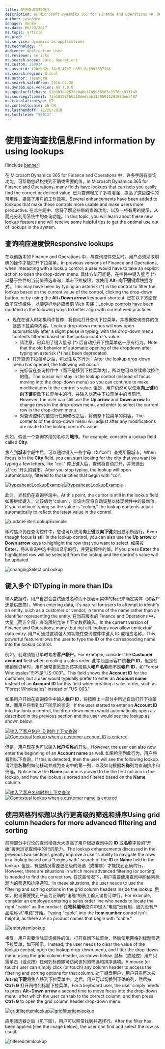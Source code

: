 ```yaml
---
title: 使用查询查找信息
description: 在 Microsoft Dynamics 365 for Finance and Operations 中，许多字段有查询功能，可帮助您轻松找到正确或需要的值。 已为查询增加了多项增强，提高了这些控件的可用性，提高了用户的工作效率。 在此主题中，您将了解这些新的查询功能，以及一些有用的提示，从而充分利用系统中的查询功能。
author: jasongre
manager: AnnBe
ms.date: 06/20/2017
ms.topic: article
ms.prod: ''
ms.service: dynamics-ax-applications
ms.technology: ''
audience: Application User
ms.reviewer: sericks
ms.search.scope: Core, Operations
ms.custom: 269934
ms.assetid: f20cbd2c-14e0-47e7-b351-8e60d3537f96
ms.search.region: Global
ms.author: jasongre
ms.search.validFrom: 2016-02-28
ms.dyn365.ops.version: AX 7.0.0
ms.openlocfilehash: 92b9b3da2570c04be41b5956565c9578cc031149
ms.sourcegitcommit: 73e10192fb6318dee5bb1129591120199de6a487
ms.translationtype: HT
ms.contentlocale: zh-CN
ms.lasthandoff: 12/20/2018
ms.locfileid: "55011"
---
```

# <a name="find-information-by-using-lookups"></a><span data-ttu-id="27ed7-105">使用查询查找信息</span><span class="sxs-lookup"><span data-stu-id="27ed7-105">Find information by using lookups</span></span>

[!include [banner](../includes/banner.md)]

<span data-ttu-id="27ed7-106">在 Microsoft Dynamics 365 for Finance and Operations 中，许多字段有查询功能，可帮助您轻松找到正确或需要的值。</span><span class="sxs-lookup"><span data-stu-id="27ed7-106">In Microsoft Dynamics 365 for Finance and Operations, many fields have lookups that can help you easily find the correct or desired value.</span></span> <span data-ttu-id="27ed7-107">已为查询增加了多项增强，提高了这些控件的可用性，提高了用户的工作效率。</span><span class="sxs-lookup"><span data-stu-id="27ed7-107">Several enhancements have been added to lookups that make these controls more usable and make users more productive.</span></span> <span data-ttu-id="27ed7-108">在此主题中，您将了解这些新的查询功能，以及一些有用的提示，从而充分利用系统中的查询功能。</span><span class="sxs-lookup"><span data-stu-id="27ed7-108">In this topic, you will learn about these new lookup features and will receive some helpful tips to get the optimal use out of lookups in the system.</span></span>  

<a name="responsive-lookups"></a><span data-ttu-id="27ed7-109">查询响应速度快</span><span class="sxs-lookup"><span data-stu-id="27ed7-109">Responsive lookups</span></span>
------------------

<span data-ttu-id="27ed7-110">在以前版本的 Finance and Operations 中，与查询控件交互时，用户必须采取明确的操作才能打开下拉菜单。</span><span class="sxs-lookup"><span data-stu-id="27ed7-110">In previous versions of Finance and Operations, when interacting with a lookup control, a user would have to take an explicit action to open the drop-down menu.</span></span> <span data-ttu-id="27ed7-111">具体方法可能是，在控件中键入星号 (\*) 以基于控件的当前值筛选查询，单击下拉按钮，或使用 **Alt**+**向下键**键盘快捷方式。</span><span class="sxs-lookup"><span data-stu-id="27ed7-111">This may have been by typing an asterisk (\*) in the control to filter the lookup based on the current value of the control, clicking the drop-down button, or by using the **Alt**+**Down arrow** keyboard shortcut.</span></span> <span data-ttu-id="27ed7-112">已在以下方面修改了查询控件，以便更好地适应当前 Web 实践：</span><span class="sxs-lookup"><span data-stu-id="27ed7-112">Lookup controls have been modified in the following ways to better align with current web practices:</span></span>

-   <span data-ttu-id="27ed7-113">现在在键入时如果稍作暂停，将自动打开查询下拉菜单，并根据查询控件的值筛选下拉菜单内容。</span><span class="sxs-lookup"><span data-stu-id="27ed7-113">Lookup drop-down menus will now open automatically after a slight pause in typing, with the drop-down menu contents filtered based on the lookup control's value.</span></span>
    -   <span data-ttu-id="27ed7-114">请注意，已弃用了键入星号 (\*) 后自动打开下拉菜单这一原有行为。</span><span class="sxs-lookup"><span data-stu-id="27ed7-114">Note that the old behavior of automatic opening of the dropdown after typing an asterisk (\*) has been deprecated.</span></span>
-   <span data-ttu-id="27ed7-115">打开查询下拉菜单之后，将发生以下行为：</span><span class="sxs-lookup"><span data-stu-id="27ed7-115">After the lookup drop-down menu has opened, the following will occur:</span></span>
    -   <span data-ttu-id="27ed7-116">光标留在查询控件中（而不是移到下拉菜单内），所以您可以继续修改控件的值。</span><span class="sxs-lookup"><span data-stu-id="27ed7-116">The cursor will stay in the lookup control (instead of focus moving into the drop-down menu) so you can continue to make modifications to the control's value.</span></span> <span data-ttu-id="27ed7-117">但是，用户仍然可以使用**向上键**和**向下键**更改下拉菜单中的行，并输入以选中下拉菜单中的当前行。</span><span class="sxs-lookup"><span data-stu-id="27ed7-117">However, the user can still use the **Up arrow** and **Down arrow** to change rows in the drop-down menu, and enter to select the current row in the drop-down menu.</span></span>
    -   <span data-ttu-id="27ed7-118">对查询控件的值进行任何修改之后，将调整下拉菜单的内容。</span><span class="sxs-lookup"><span data-stu-id="27ed7-118">The contents of the drop-down menu will adjust after any modifications are made to the lookup control's value.</span></span>

<span data-ttu-id="27ed7-119">例如，假设一个查询字段的名称为**城市**。</span><span class="sxs-lookup"><span data-stu-id="27ed7-119">For example, consider a lookup field called **City**.</span></span> 

<span data-ttu-id="27ed7-120">焦点到**城市**字段中后，可以通过键入一些字母（如“col”）查找所需城市。</span><span class="sxs-lookup"><span data-stu-id="27ed7-120">When focus is in the **City** field, you can start looking for the city that you want by typing a few letters, like "col."</span></span>  <span data-ttu-id="27ed7-121">停止键入后，查询将自动打开，并筛选出以“col”开头的城市。</span><span class="sxs-lookup"><span data-stu-id="27ed7-121">After you stop typing, the lookup will open automatically, filtered to those cities that begin with "col".</span></span> 

<span data-ttu-id="27ed7-122">[![typeaheadLookupExample](./media/typeaheadlookupexample.png)](./media/typeaheadlookupexample.png)</span><span class="sxs-lookup"><span data-stu-id="27ed7-122">[![typeaheadLookupExample](./media/typeaheadlookupexample.png)](./media/typeaheadlookupexample.png)</span></span> 

<span data-ttu-id="27ed7-123">此时，光标仍在查询字段中。</span><span class="sxs-lookup"><span data-stu-id="27ed7-123">At this point, the cursor is still in the lookup field.</span></span> <span data-ttu-id="27ed7-124">如果继续键入，让该值为“colum”，查询内容将自动调整以体现控件中的最新值。</span><span class="sxs-lookup"><span data-stu-id="27ed7-124">If you continue typing so the value is "colum," the lookup contents adjust automatically to reflect the latest value in the control.</span></span> 

![updateFilterLookupExample](./media/updatefilterlookupexample.png) 

<span data-ttu-id="27ed7-126">即时焦点仍在查询控件中，您也可以使用**向上键**或**向下键**突出显示所选行。</span><span class="sxs-lookup"><span data-stu-id="27ed7-126">Even though focus is still in the lookup control, you can also use the **Up arrow** or **Down arrow** keys to highlight the row that you want to select.</span></span> <span data-ttu-id="27ed7-127">如果按 **Enter**，将从查询中选中突出显示的行，并更新控件的值。</span><span class="sxs-lookup"><span data-stu-id="27ed7-127">If you press **Enter** the highlighted row will be selected from the lookup and the control's value will be updated.</span></span> 

![changingSelectionLookup](./media/changingselectionlookup.png)

## <a name="typing-in-more-than-ids"></a><span data-ttu-id="27ed7-129">键入多个 ID</span><span class="sxs-lookup"><span data-stu-id="27ed7-129">Typing in more than IDs</span></span>
<span data-ttu-id="27ed7-130">输入数据时，用户自然会尝试通过名称而不是表示实体的标识来确定实体（如客户还是供应商）。</span><span class="sxs-lookup"><span data-stu-id="27ed7-130">When entering data, it's natural for users to attempt to identify an entity, such as a customer or vendor, in terms of the name rather than an identifier representing the entity.</span></span> <span data-ttu-id="27ed7-131">在当前版本的 Finance and Operations 中，大量（而非全部）查询限制允许上下文数据输入。</span><span class="sxs-lookup"><span data-stu-id="27ed7-131">In the current version of Finance and Operations, many (but not all) lookups now allow contextual data entry.</span></span> <span data-ttu-id="27ed7-132">用户可通过这项强大的功能在查询控件中键入 ID 或相应名称。</span><span class="sxs-lookup"><span data-stu-id="27ed7-132">This powerful feature allows the user to type the ID or the corresponding name into the lookup control.</span></span> 

<span data-ttu-id="27ed7-133">例如，创建销售订单时考虑**客户帐户**。</span><span class="sxs-lookup"><span data-stu-id="27ed7-133">For example, consider the **Customer account** field when creating a sales order.</span></span> <span data-ttu-id="27ed7-134">此字段显示客户的**帐户 ID**，但是创建销售订单时，用户通常更愿意为该字段输入**帐户名称**而不是**帐户 ID**，如“Forest Wholesales”而不是“US-003”。</span><span class="sxs-lookup"><span data-stu-id="27ed7-134">This field shows the **Account ID** for the customer, but a user would typically prefer to enter an **Account name** instead of an **Account ID** for this field when creating a sales order, such as "Forest Wholesales" instead of "US-003."</span></span>

<span data-ttu-id="27ed7-135">如果用户开始在查询控件中输入**帐户 ID**，将按照上一部分中所述自动打开下拉菜单，而用户将看到如下所示的查询。</span><span class="sxs-lookup"><span data-stu-id="27ed7-135">If the user started to enter an **Account ID** into the lookup control, the drop-down menu would automatically open as described in the previous section and the user would see the lookup as shown below.</span></span>

<span data-ttu-id="27ed7-136">[![输入了客户帐户 ID 时的上下文查询](./media/howtocontextuallookups-1.png)](./media/howtocontextuallookups-1.png)</span><span class="sxs-lookup"><span data-stu-id="27ed7-136">[![Contextual lookup when a customer account ID is entered](./media/howtocontextuallookups-1.png)](./media/howtocontextuallookups-1.png)</span></span>

<span data-ttu-id="27ed7-137">但是，用户现在也可以输入**帐户名称**的开头。</span><span class="sxs-lookup"><span data-stu-id="27ed7-137">However, the user can also now enter the beginning of an **Account name** as well.</span></span> <span data-ttu-id="27ed7-138">如果检测到此行为，用户将看到以下查询。</span><span class="sxs-lookup"><span data-stu-id="27ed7-138">If this is detected, then the user will see the following lookup.</span></span> <span data-ttu-id="27ed7-139">请注意**名称**列如何移动并成为查询中的第一列，以及如何根据**名称**列为查询排序和筛选。</span><span class="sxs-lookup"><span data-stu-id="27ed7-139">Notice how the **Name** column is moved to be the first column in the lookup, and how the lookup is sorted and filtered based on the **Name** column.</span></span>

<span data-ttu-id="27ed7-140">[![输入了客户名称时的上下文查询](./media/howtocontextuallookups-2.png)](./media/howtocontextuallookups-2.png)</span><span class="sxs-lookup"><span data-stu-id="27ed7-140">[![Contextual lookup when a customer name is entered](./media/howtocontextuallookups-2.png)](./media/howtocontextuallookups-2.png)</span></span>

## <a name="using-grid-column-headers-for-more-advanced-filtering-and-sorting"></a><span data-ttu-id="27ed7-141">使用网格列标题以执行更高级的筛选和排序</span><span class="sxs-lookup"><span data-stu-id="27ed7-141">Using grid column headers for more advanced filtering and sorting</span></span>
<span data-ttu-id="27ed7-142">前两部分中讨论的查询增强大大提高了用户根据查询中的 **ID** 或**名称**字段的“开始”搜索浏览查询中的行的能力。</span><span class="sxs-lookup"><span data-stu-id="27ed7-142">The lookup enhancements discussed in the previous two sections greatly improve a user's ability to navigate the rows in a lookup based on a "begins with" search of the **ID** or **Name** field in the lookup.</span></span> <span data-ttu-id="27ed7-143">但是，有些情况需要更高级的筛选（或排序）才能找到正确的行。</span><span class="sxs-lookup"><span data-stu-id="27ed7-143">However, there are situations in which more advanced filtering (or sorting) is needed to find the correct row.</span></span> <span data-ttu-id="27ed7-144">在这些情况下，用户需要使用查询中网格列标题内的筛选和排序选项。</span><span class="sxs-lookup"><span data-stu-id="27ed7-144">In these situations, the user needs to use the filtering and sorting options in the grid column headers inside the lookup.</span></span> <span data-ttu-id="27ed7-145">例如，假设需要找到产品为正确的“电缆”的员工输入销售订单行。</span><span class="sxs-lookup"><span data-stu-id="27ed7-145">For example, consider an employee entering a sales order line who needs to locate the right "cable" as the product.</span></span> <span data-ttu-id="27ed7-146">在**物料编号**控件中键入“电缆”没有用，因为没有产品名称以“电缆”开始。</span><span class="sxs-lookup"><span data-stu-id="27ed7-146">Typing "cable" into the **Item number** control isn't helpful, as there are no product names that begin with "cable."</span></span> 

![emptyitemlookup](./media/emptyitemlookup.png) 

<span data-ttu-id="27ed7-148">相反，用户需要清除查询控件的值，打开查询下拉菜单，然后使用网格列标题筛选下拉菜单，如下所示。</span><span class="sxs-lookup"><span data-stu-id="27ed7-148">Instead, the user needs to clear the value of the lookup control, open the lookup drop-down menu, and filter the drop-down menu using the grid column header, as shown below.</span></span> <span data-ttu-id="27ed7-149">鼠标（或触控）用户只需单击（或点按）任何列标题即可访问该列的筛选和排序选项。</span><span class="sxs-lookup"><span data-stu-id="27ed7-149">A mouse (or touch) user can simply click (or touch) any column header to access the filtering and sorting options for that column.</span></span> <span data-ttu-id="27ed7-150">对于键盘用户，用户只需再次按 **Alt**+**向下键**将焦点移到下拉菜单中，之后，用户可以切换到正确的列，然后按 **Ctrl**+**G** 打开网格列标题下拉菜单。</span><span class="sxs-lookup"><span data-stu-id="27ed7-150">For a keyboard user, the user simply needs to press **Alt**+**Down** **arrow** a second time to move focus into the drop-down menu, after which the user can tab to the correct column, and then press **Ctrl**+**G** to open the grid column header drop-down menu.</span></span> 

<span data-ttu-id="27ed7-151">[![gridfilteritemlookup](./media/gridfilteritemlookup.png)](./media/gridfilteritemlookup.png)</span><span class="sxs-lookup"><span data-stu-id="27ed7-151">[![gridfilteritemlookup](./media/gridfilteritemlookup.png)](./media/gridfilteritemlookup.png)</span></span> 

<span data-ttu-id="27ed7-152">应用筛选器之后（见下图），用户可以照常找到并选择行。</span><span class="sxs-lookup"><span data-stu-id="27ed7-152">After the filter has been applied (see the image below), the user can find and select the row as usual.</span></span> 

![filtereditemlookup](./media/filtereditemlookup.png)



